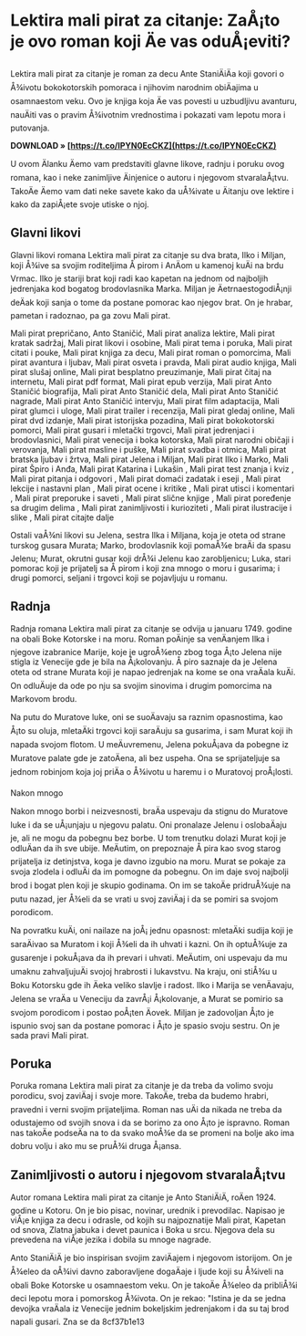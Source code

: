 
 
# Lektira mali pirat za citanje: ZaÅ¡to je ovo roman koji Äe vas oduÅ¡eviti?
  
Lektira mali pirat za citanje je roman za decu Ante StaniÄiÄa koji govori o Å¾ivotu bokokotorskih pomoraca i njihovim narodnim obiÄajima u osamnaestom veku. Ovo je knjiga koja Äe vas povesti u uzbudljivu avanturu, nauÄiti vas o pravim Å¾ivotnim vrednostima i pokazati vam lepotu mora i putovanja.
 
**DOWNLOAD » [https://t.co/IPYN0EcCKZ](https://t.co/IPYN0EcCKZ)**


  
U ovom Älanku Äemo vam predstaviti glavne likove, radnju i poruku ovog romana, kao i neke zanimljive Äinjenice o autoru i njegovom stvaralaÅ¡tvu. TakoÄe Äemo vam dati neke savete kako da uÅ¾ivate u Äitanju ove lektire i kako da zapiÅ¡ete svoje utiske o njoj.
  
## Glavni likovi
  
Glavni likovi romana Lektira mali pirat za citanje su dva brata, Ilko i Miljan, koji Å¾ive sa svojim roditeljima Å pirom i AnÄom u kamenoj kuÄi na brdu Vrmac. Ilko je stariji brat koji radi kao kapetan na jednom od najboljih jedrenjaka kod bogatog brodovlasnika Marka. Miljan je ÄetrnaestogodiÅ¡nji deÄak koji sanja o tome da postane pomorac kao njegov brat. On je hrabar, pametan i radoznao, pa ga zovu Mali pirat.
 
Mali pirat prepričano, Anto Staničić,  Mali pirat analiza lektire,  Mali pirat kratak sadržaj,  Mali pirat likovi i osobine,  Mali pirat tema i poruka,  Mali pirat citati i pouke,  Mali pirat knjiga za decu,  Mali pirat roman o pomorcima,  Mali pirat avantura i ljubav,  Mali pirat osveta i pravda,  Mali pirat audio knjiga,  Mali pirat slušaj online,  Mali pirat besplatno preuzimanje,  Mali pirat čitaj na internetu,  Mali pirat pdf format,  Mali pirat epub verzija,  Mali pirat Anto Staničić biografija,  Mali pirat Anto Staničić dela,  Mali pirat Anto Staničić nagrade,  Mali pirat Anto Staničić intervju,  Mali pirat film adaptacija,  Mali pirat glumci i uloge,  Mali pirat trailer i recenzija,  Mali pirat gledaj online,  Mali pirat dvd izdanje,  Mali pirat istorijska pozadina,  Mali pirat bokokotorski pomorci,  Mali pirat gusari i mletački trgovci,  Mali pirat jedrenjaci i brodovlasnici,  Mali pirat venecija i boka kotorska,  Mali pirat narodni običaji i verovanja,  Mali pirat masline i puške,  Mali pirat svadba i otmica,  Mali pirat bratska ljubav i žrtva,  Mali pirat Jelena i Miljan,  Mali pirat Ilko i Marko,  Mali pirat Špiro i Anđa,  Mali pirat Katarina i Lukašin ,  Mali pirat test znanja i kviz ,  Mali pirat pitanja i odgovori ,  Mali pirat domaći zadatak i eseji ,  Mali pirat lekcije i nastavni plan ,  Mali pirat ocene i kritike ,  Mali pirat utisci i komentari ,  Mali pirat preporuke i saveti ,  Mali pirat slične knjige ,  Mali pirat poređenje sa drugim delima ,  Mali pirat zanimljivosti i kurioziteti ,  Mali pirat ilustracije i slike ,  Mali pirat citajte dalje
  
Ostali vaÅ¾ni likovi su Jelena, sestra Ilka i Miljana, koja je oteta od strane turskog gusara Murata; Marko, brodovlasnik koji pomaÅ¾e braÄi da spasu Jelenu; Murat, okrutni gusar koji drÅ¾i Jelenu kao zarobljenicu; Luka, stari pomorac koji je prijatelj sa Å pirom i koji zna mnogo o moru i gusarima; i drugi pomorci, seljani i trgovci koji se pojavljuju u romanu.
  
## Radnja
  
Radnja romana Lektira mali pirat za citanje se odvija u januaru 1749. godine na obali Boke Kotorske i na moru. Roman poÄinje sa venÄanjem Ilka i njegove izabranice Marije, koje je ugroÅ¾eno zbog toga Å¡to Jelena nije stigla iz Venecije gde je bila na Å¡kolovanju. Å piro saznaje da je Jelena oteta od strane Murata koji je napao jedrenjak na kome se ona vraÄala kuÄi. On odluÄuje da ode po nju sa svojim sinovima i drugim pomorcima na Markovom brodu.
  
Na putu do Muratove luke, oni se suoÄavaju sa raznim opasnostima, kao Å¡to su oluja, mletaÄki trgovci koji saraÄuju sa gusarima, i sam Murat koji ih napada svojom flotom. U meÄuvremenu, Jelena pokuÅ¡ava da pobegne iz Muratove palate gde je zatoÄena, ali bez uspeha. Ona se sprijateljuje sa jednom robinjom koja joj priÄa o Å¾ivotu u haremu i o Muratovoj proÅ¡losti.
  
Nakon mnogo

Nakon mnogo borbi i neizvesnosti, braÄa uspevaju da stignu do Muratove luke i da se uÅ¡unjaju u njegovu palatu. Oni pronalaze Jelenu i oslobaÄaju je, ali ne mogu da pobegnu bez borbe. U tom trenutku dolazi Murat koji je odluÄan da ih sve ubije. MeÄutim, on prepoznaje Å pira kao svog starog prijatelja iz detinjstva, koga je davno izgubio na moru. Murat se pokaje za svoja zlodela i odluÄi da im pomogne da pobegnu. On im daje svoj najbolji brod i bogat plen koji je skupio godinama. On im se takoÄe pridruÅ¾uje na putu nazad, jer Å¾eli da se vrati u svoj zaviÄaj i da se pomiri sa svojom porodicom.
  
Na povratku kuÄi, oni nailaze na joÅ¡ jednu opasnost: mletaÄki sudija koji je saraÄivao sa Muratom i koji Å¾eli da ih uhvati i kazni. On ih optuÅ¾uje za gusarenje i pokuÅ¡ava da ih prevari i uhvati. MeÄutim, oni uspevaju da mu umaknu zahvaljujuÄi svojoj hrabrosti i lukavstvu. Na kraju, oni stiÅ¾u u Boku Kotorsku gde ih Äeka veliko slavlje i radost. Ilko i Marija se venÄavaju, Jelena se vraÄa u Veneciju da zavrÅ¡i Å¡kolovanje, a Murat se pomirio sa svojom porodicom i postao poÅ¡ten Äovek. Miljan je zadovoljan Å¡to je ispunio svoj san da postane pomorac i Å¡to je spasio svoju sestru. On je sada pravi Mali pirat.
  
## Poruka
  
Poruka romana Lektira mali pirat za citanje je da treba da volimo svoju porodicu, svoj zaviÄaj i svoje more. TakoÄe, treba da budemo hrabri, pravedni i verni svojim prijateljima. Roman nas uÄi da nikada ne treba da odustajemo od svojih snova i da se borimo za ono Å¡to je ispravno. Roman nas takoÄe podseÄa na to da svako moÅ¾e da se promeni na bolje ako ima dobru volju i ako mu se pruÅ¾i druga Å¡ansa.
  
## Zanimljivosti o autoru i njegovom stvaralaÅ¡tvu
  
Autor romana Lektira mali pirat za citanje je Anto StaniÄiÄ, roÄen 1924. godine u Kotoru. On je bio pisac, novinar, urednik i prevodilac. Napisao je viÅ¡e knjiga za decu i odrasle, od kojih su najpoznatije Mali pirat, Kapetan od snova, Zlatna jabuka i devet paunica i Boka u srcu. Njegova dela su prevedena na viÅ¡e jezika i dobila su mnoge nagrade.
  
Anto StaniÄiÄ je bio inspirisan svojim zaviÄajem i njegovom istorijom. On je Å¾eleo da oÅ¾ivi davno zaboravljene dogaÄaje i ljude koji su Å¾iveli na obali Boke Kotorske u osamnaestom veku. On je takoÄe Å¾eleo da pribliÅ¾i deci lepotu mora i pomorskog Å¾ivota. On je rekao: "Istina je da se jedna devojka vraÄala iz Venecije jednim bokeljskim jedrenjakom i da su taj brod napali gusari. Zna se da
 8cf37b1e13
 
